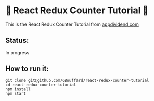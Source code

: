 :diamond_shape_with_a_dot_inside: React Redux Counter Tutorial :diamond_shape_with_a_dot_inside:
===
This is the  React Redux Counter Tutorial from [appdividend.com](https://appdividend.com/2017/08/23/redux-tutorial-example-scratch/)

Status:
----
In progress

How to run it:
----
```
git clone git@github.com/GBouffard/react-redux-counter-tutorial
cd react-redux-counter-tutorial
npm install
npm start
```
